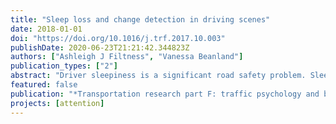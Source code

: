 ```yaml
---
title: "Sleep loss and change detection in driving scenes"
date: 2018-01-01
doi: "https://doi.org/10.1016/j.trf.2017.10.003"
publishDate: 2020-06-23T21:21:42.344823Z
authors: ["Ashleigh J Filtness", "Vanessa Beanland"]
publication_types: ["2"]
abstract: "Driver sleepiness is a significant road safety problem. Sleep-related crashes occur on both urban and rural roads, yet to date driver-sleepiness research has focused on understanding impairment in rural and motorway driving. The ability to detect changes is an attention and awareness skill vital for everyday safe driving. Previous research has demonstrated that person states, such as age or motivation, influence susceptibility to change blindness (i.e., failure or delay in detecting changes). The current work considers whether sleepiness increases the likelihood of change blindness within urban and rural driving contexts. Twenty fully-licenced drivers completed a change detection ‘flicker’ task twice in a counterbalanced design: once following a normal night of sleep (7–8 h) and once following sleep restriction (5 h). Change detection accuracy and response time were recorded while eye movements were continuously tracked. Accuracy was not significantly affected by sleep loss; however, following sleep loss there was some evidence of slowed change detection responses to urban images, but faster responses for rural images. Visual scanning across the images remained consistent between sleep conditions, resulting in no difference in the probability of fixating on the change target. Overall, the results suggest that sleep loss has minimal impact on change detection accuracy and visual scanning for changes in driving scenes. However, a subtle difference in response time to change detection between urban and rural images indicates that change blindness may have implications for sleep-related crashes in more visually complex urban environments. Further research is needed to confirm this finding."
featured: false
publication: "*Transportation research part F: traffic psychology and behaviour*"
projects: [attention]
---
```


